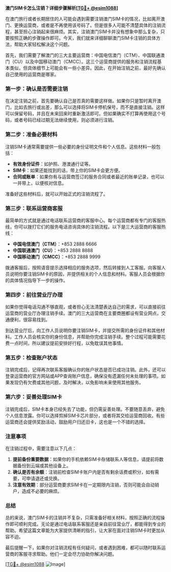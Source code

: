**澳门SIM卡怎么注销？详细步骤解析[[TG💪+ @esim1088](https://t.me/s/esim1088)]**

在澳门旅行或者长期居住的人可能会遇到需要注销澳门SIM卡的情况，比如离开澳门、更换运营商，或者是不再使用该号码了。但是很多人可能不清楚具体的注销流程，甚至担心注销起来很麻烦。其实，注销澳门SIM卡并没有想象中那么复杂，只要按照正确的步骤操作即可。今天，我们就来详细聊聊澳门SIM卡注销的具体方法，帮助大家轻松解决这个问题。

首先，我们需要了解澳门的三大主要运营商：中国电信澳门（CTM）、中国联通澳门（CU）以及中国移动澳门（CMCC）。这三个运营商提供的服务和注销流程基本类似，但具体细节上可能会有一些小差异。因此，在开始注销之前，最好先确认自己使用的运营商是哪家。

### **第一步：确认是否需要注销**
在决定注销之前，首先要确认自己是否真的需要这样做。如果你只是暂时离开澳门，比如去旅行或出差，那么可以选择将SIM卡停机保号，而不是直接注销。这样可以保留号码，并且在未来回来时重新激活即可。但如果确实不打算再使用这个号码，或者号码已经过期无法继续使用，则必须进行注销。

### **第二步：准备必要材料**
注销SIM卡通常需要提供一些必要的身份证明文件和个人信息。这些材料一般包括：

- **有效身份证件**：如护照、港澳通行证等。
- **SIM卡**：如果还能找到的话，带上你的SIM卡会更方便。
- **合同或账单**：如果你有与运营商签订的服务合同或者最近的账单记录，也可以一并带上，以便核对信息。

准备好这些材料后，就可以开始正式的注销流程了。

### **第三步：联系运营商客服**
最简单的方式就是通过电话联系运营商的客服中心。每个运营商都有专门的客服热线，你可以拨打它们的服务电话咨询具体的注销流程。以下是三大运营商的客服热线：

- **中国电信澳门（CTM）**：+853 2888 6666  
- **中国联通澳门（CU）**：+853 2888 8888  
- **中国移动澳门（CMCC）**：+853 2888 9999  

拨通客服后，按照语音提示选择相应的服务选项，然后转接到人工客服。向客服人员说明你要注销SIM卡的原因，并提供相关的个人信息和材料。客服人员会根据你的具体情况指导下一步的操作。

### **第四步：前往营业厅办理**
如果你觉得电话沟通不够直观，或者担心无法清楚表达自己的需求，可以直接前往运营商的营业厅办理注销手续。澳门的三大运营商在主要商圈都设有营业网点，交通便利，很容易找到。

到达营业厅后，向工作人员说明你要注销SIM卡，并提交所需的身份证件和其他材料。工作人员会核实你的身份信息，并帮助你完成注销手续。整个过程可能需要花费一点时间，所以建议提前安排好行程，以免耽误其他事情。

### **第五步：检查账户状态**
注销完成后，记得再次联系客服确认你的账户状态是否已成功注销。此外，还可以登录运营商的官方网站或APP查询账户信息，确保没有遗漏任何未处理的事项。如果发现仍有欠费或其他问题，及时解决，以免影响未来使用其他服务。

### **第六步：妥善处理SIM卡**
注销完成后，SIM卡本身已经失去了功能，但仍需妥善处理。不要随意丢弃，避免个人信息泄露。你可以选择剪掉SIM卡芯片部分，或者将其交给运营商回收。有些运营商还会提供奖励活动，鼓励用户归还旧卡，这也是一个不错的选择。

### **注意事项**
在注销过程中，需要注意以下几点：
1. **提前备份重要数据**：如果你的手机依赖SIM卡存储联系人等信息，请提前将数据备份到云端或其他设备上。
2. **确认是否有余额**：注销前检查SIM卡账户内是否有剩余话费或积分，如有需要，可申请退还或兑换。
3. **注意有效期**：部分运营商要求SIM卡在一定期限内注销，否则可能会自动销户，造成不必要的麻烦。

### **总结**
总的来说，澳门SIM卡的注销并不复杂，只需准备好相关材料，按照正确的流程操作即可顺利完成。无论是通过电话联系客服还是亲自前往营业厅，都能得到专业的帮助。希望这篇文章能为大家提供清晰的指引，让大家在面对注销SIM卡时更加从容不迫。

最后提醒一下，如果你对注销流程有任何疑问，或者遇到困难，都可以随时联系运营商的客服寻求帮助。他们一定会尽力协助你解决问题。

[[TG💪+ @esim1088](https://t.me/s/esim1088) ![Image](https://i.postimg.cc/4NQfJmqS/Snipaste-2025-05-13-00-14-12.png)]